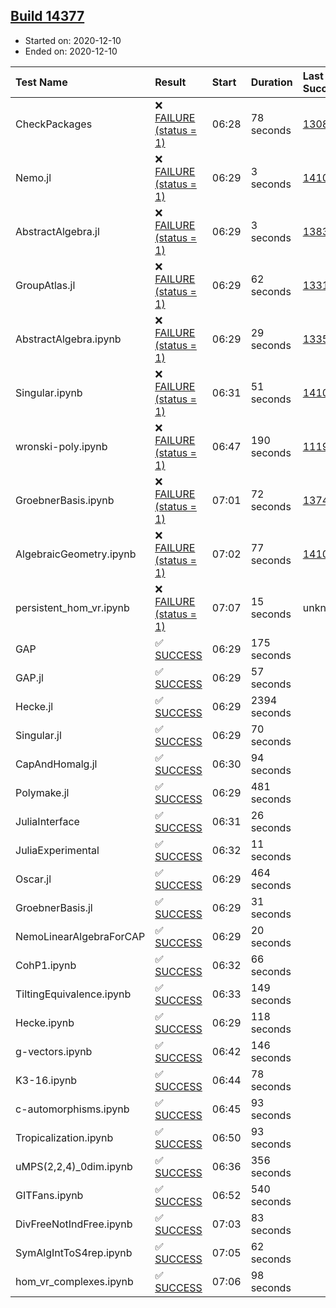 ## [Build 14377](https://oscarci.mathematik.uni-kl.de/job/oscar/14377/)

* Started on: 2020-12-10
* Ended on: 2020-12-10

| Test Name    | Result | Start | Duration | Last Success | First Failure |
|:-------------|:-------|:------|:---------|:-------------|:--------------|
| CheckPackages | ❌ [FAILURE (status = 1)](https://oscarci.mathematik.uni-kl.de/job/oscar/14377/artifact/logs/build-14377/CheckPackages.log) | 06:28 | 78 seconds | [13085](https://oscarci.mathematik.uni-kl.de/job/oscar/13085/) | [13086](https://oscarci.mathematik.uni-kl.de/job/oscar/13086/) |
| Nemo.jl | ❌ [FAILURE (status = 1)](https://oscarci.mathematik.uni-kl.de/job/oscar/14377/artifact/logs/build-14377/Nemo.jl.log) | 06:29 | 3 seconds | [14101](https://oscarci.mathematik.uni-kl.de/job/oscar/14101/) | [14102](https://oscarci.mathematik.uni-kl.de/job/oscar/14102/) |
| AbstractAlgebra.jl | ❌ [FAILURE (status = 1)](https://oscarci.mathematik.uni-kl.de/job/oscar/14377/artifact/logs/build-14377/AbstractAlgebra.jl.log) | 06:29 | 3 seconds | [13837](https://oscarci.mathematik.uni-kl.de/job/oscar/13837/) | [13838](https://oscarci.mathematik.uni-kl.de/job/oscar/13838/) |
| GroupAtlas.jl | ❌ [FAILURE (status = 1)](https://oscarci.mathematik.uni-kl.de/job/oscar/14377/artifact/logs/build-14377/GroupAtlas.jl.log) | 06:29 | 62 seconds | [13311](https://oscarci.mathematik.uni-kl.de/job/oscar/13311/) | [13312](https://oscarci.mathematik.uni-kl.de/job/oscar/13312/) |
| AbstractAlgebra.ipynb | ❌ [FAILURE (status = 1)](https://oscarci.mathematik.uni-kl.de/job/oscar/14377/artifact/logs/build-14377/AbstractAlgebra.ipynb.log) | 06:29 | 29 seconds | [13355](https://oscarci.mathematik.uni-kl.de/job/oscar/13355/) | [13356](https://oscarci.mathematik.uni-kl.de/job/oscar/13356/) |
| Singular.ipynb | ❌ [FAILURE (status = 1)](https://oscarci.mathematik.uni-kl.de/job/oscar/14377/artifact/logs/build-14377/Singular.ipynb.log) | 06:31 | 51 seconds | [14101](https://oscarci.mathematik.uni-kl.de/job/oscar/14101/) | [14102](https://oscarci.mathematik.uni-kl.de/job/oscar/14102/) |
| wronski-poly.ipynb | ❌ [FAILURE (status = 1)](https://oscarci.mathematik.uni-kl.de/job/oscar/14377/artifact/logs/build-14377/wronski-poly.ipynb.log) | 06:47 | 190 seconds | [11192](https://oscarci.mathematik.uni-kl.de/job/oscar/11192/) | [11193](https://oscarci.mathematik.uni-kl.de/job/oscar/11193/) |
| GroebnerBasis.ipynb | ❌ [FAILURE (status = 1)](https://oscarci.mathematik.uni-kl.de/job/oscar/14377/artifact/logs/build-14377/GroebnerBasis.ipynb.log) | 07:01 | 72 seconds | [13748](https://oscarci.mathematik.uni-kl.de/job/oscar/13748/) | [13749](https://oscarci.mathematik.uni-kl.de/job/oscar/13749/) |
| AlgebraicGeometry.ipynb | ❌ [FAILURE (status = 1)](https://oscarci.mathematik.uni-kl.de/job/oscar/14377/artifact/logs/build-14377/AlgebraicGeometry.ipynb.log) | 07:02 | 77 seconds | [14101](https://oscarci.mathematik.uni-kl.de/job/oscar/14101/) | [14102](https://oscarci.mathematik.uni-kl.de/job/oscar/14102/) |
| persistent_hom_vr.ipynb | ❌ [FAILURE (status = 1)](https://oscarci.mathematik.uni-kl.de/job/oscar/14377/artifact/logs/build-14377/persistent_hom_vr.ipynb.log) | 07:07 | 15 seconds | unknown | unknown |
| GAP | ✅ [SUCCESS](https://oscarci.mathematik.uni-kl.de/job/oscar/14377/artifact/logs/build-14377/GAP.log) | 06:29 | 175 seconds |  |  |
| GAP.jl | ✅ [SUCCESS](https://oscarci.mathematik.uni-kl.de/job/oscar/14377/artifact/logs/build-14377/GAP.jl.log) | 06:29 | 57 seconds |  |  |
| Hecke.jl | ✅ [SUCCESS](https://oscarci.mathematik.uni-kl.de/job/oscar/14377/artifact/logs/build-14377/Hecke.jl.log) | 06:29 | 2394 seconds |  |  |
| Singular.jl | ✅ [SUCCESS](https://oscarci.mathematik.uni-kl.de/job/oscar/14377/artifact/logs/build-14377/Singular.jl.log) | 06:29 | 70 seconds |  |  |
| CapAndHomalg.jl | ✅ [SUCCESS](https://oscarci.mathematik.uni-kl.de/job/oscar/14377/artifact/logs/build-14377/CapAndHomalg.jl.log) | 06:30 | 94 seconds |  |  |
| Polymake.jl | ✅ [SUCCESS](https://oscarci.mathematik.uni-kl.de/job/oscar/14377/artifact/logs/build-14377/Polymake.jl.log) | 06:29 | 481 seconds |  |  |
| JuliaInterface | ✅ [SUCCESS](https://oscarci.mathematik.uni-kl.de/job/oscar/14377/artifact/logs/build-14377/JuliaInterface.log) | 06:31 | 26 seconds |  |  |
| JuliaExperimental | ✅ [SUCCESS](https://oscarci.mathematik.uni-kl.de/job/oscar/14377/artifact/logs/build-14377/JuliaExperimental.log) | 06:32 | 11 seconds |  |  |
| Oscar.jl | ✅ [SUCCESS](https://oscarci.mathematik.uni-kl.de/job/oscar/14377/artifact/logs/build-14377/Oscar.jl.log) | 06:29 | 464 seconds |  |  |
| GroebnerBasis.jl | ✅ [SUCCESS](https://oscarci.mathematik.uni-kl.de/job/oscar/14377/artifact/logs/build-14377/GroebnerBasis.jl.log) | 06:29 | 31 seconds |  |  |
| NemoLinearAlgebraForCAP | ✅ [SUCCESS](https://oscarci.mathematik.uni-kl.de/job/oscar/14377/artifact/logs/build-14377/NemoLinearAlgebraForCAP.log) | 06:29 | 20 seconds |  |  |
| CohP1.ipynb | ✅ [SUCCESS](https://oscarci.mathematik.uni-kl.de/job/oscar/14377/artifact/logs/build-14377/CohP1.ipynb.log) | 06:32 | 66 seconds |  |  |
| TiltingEquivalence.ipynb | ✅ [SUCCESS](https://oscarci.mathematik.uni-kl.de/job/oscar/14377/artifact/logs/build-14377/TiltingEquivalence.ipynb.log) | 06:33 | 149 seconds |  |  |
| Hecke.ipynb | ✅ [SUCCESS](https://oscarci.mathematik.uni-kl.de/job/oscar/14377/artifact/logs/build-14377/Hecke.ipynb.log) | 06:29 | 118 seconds |  |  |
| g-vectors.ipynb | ✅ [SUCCESS](https://oscarci.mathematik.uni-kl.de/job/oscar/14377/artifact/logs/build-14377/g-vectors.ipynb.log) | 06:42 | 146 seconds |  |  |
| K3-16.ipynb | ✅ [SUCCESS](https://oscarci.mathematik.uni-kl.de/job/oscar/14377/artifact/logs/build-14377/K3-16.ipynb.log) | 06:44 | 78 seconds |  |  |
| c-automorphisms.ipynb | ✅ [SUCCESS](https://oscarci.mathematik.uni-kl.de/job/oscar/14377/artifact/logs/build-14377/c-automorphisms.ipynb.log) | 06:45 | 93 seconds |  |  |
| Tropicalization.ipynb | ✅ [SUCCESS](https://oscarci.mathematik.uni-kl.de/job/oscar/14377/artifact/logs/build-14377/Tropicalization.ipynb.log) | 06:50 | 93 seconds |  |  |
| uMPS(2,2,4)_0dim.ipynb | ✅ [SUCCESS](https://oscarci.mathematik.uni-kl.de/job/oscar/14377/artifact/logs/build-14377/uMPS-2-2-4-_0dim.ipynb.log) | 06:36 | 356 seconds |  |  |
| GITFans.ipynb | ✅ [SUCCESS](https://oscarci.mathematik.uni-kl.de/job/oscar/14377/artifact/logs/build-14377/GITFans.ipynb.log) | 06:52 | 540 seconds |  |  |
| DivFreeNotIndFree.ipynb | ✅ [SUCCESS](https://oscarci.mathematik.uni-kl.de/job/oscar/14377/artifact/logs/build-14377/DivFreeNotIndFree.ipynb.log) | 07:03 | 83 seconds |  |  |
| SymAlgIntToS4rep.ipynb | ✅ [SUCCESS](https://oscarci.mathematik.uni-kl.de/job/oscar/14377/artifact/logs/build-14377/SymAlgIntToS4rep.ipynb.log) | 07:05 | 62 seconds |  |  |
| hom_vr_complexes.ipynb | ✅ [SUCCESS](https://oscarci.mathematik.uni-kl.de/job/oscar/14377/artifact/logs/build-14377/hom_vr_complexes.ipynb.log) | 07:06 | 98 seconds |  |  |
